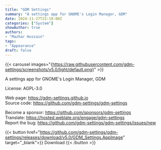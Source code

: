 ```yaml
---
title: "GDM Settings"
summary: "A settings app for GNOME's Login Manager, GDM"
date: 2024-11-27T22:19:00Z
categories: ["System"]
showAuthor: true
authors:
- "Mazhar Hussain"
tags: 
- "Appearance"
draft: false
---
```


{{< carousel images="{https://raw.githubusercontent.com/gdm-settings/screenshots/v5.0/light/default.png}" >}}

A settings app for GNOME's Login Manager, GDM

License: AGPL-3.0

Web page: <https://gdm-settings.github.io>  
Source code: <https://github.com/gdm-settings/gdm-settings>

Become a sponsor: <https://github.com/sponsors/gdm-settings>  
Translate: <https://hosted.weblate.org/engage/gdm-settings>  
Report the bug: <https://github.com/gdm-settings/gdm-settings/issues/new>  

{{< button href="https://github.com/gdm-settings/gdm-settings/releases/download/v5.0/GDM_Settings.AppImage" target="_blank">}}
Download
{{< /button >}}